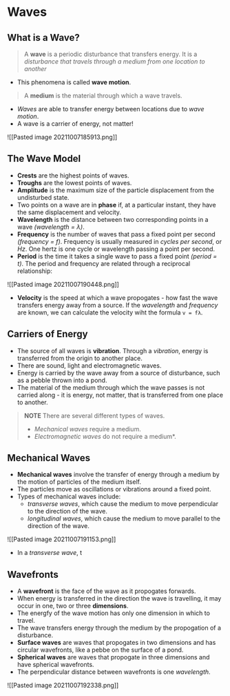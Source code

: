 # Waves
## What is a Wave?
> A **wave** is a periodic disturbance that transfers energy. It is a *disturbance that travels through a medium from one location to another*

- This phenomena is called **wave motion**.

> A **medium** is the material through which a wave travels.

- *Waves* are able to transfer energy between locations due to *wave motion*.
- A wave is a carrier of energy, not matter!

![[Pasted image 20211007185913.png]]

## The Wave Model
- **Crests** are the highest points of waves.
- **Troughs** are the lowest points of waves.
- **Amplitude** is the maximum size of the particle displacement from the undisturbed state.
- Two points on a wave are in **phase** if, at a particular instant, they have the same displacement and velocity.
- **Wavelength** is the distance between two corresponding points in a wave *(wavelength = λ)*.
- **Frequency** is the number of waves that pass a fixed point per second *(frequency = f)*. Frequency is usually measured in *cycles per second*, or *Hz*.  One hertz is one cycle or wavelength passing a point per second.
- **Period** is the time it takes a single wave to pass a fixed point *(period = t)*. The period and frequency are related through a reciprocal relationship:

![[Pasted image 20211007190448.png]]

- **Velocity** is the speed at which a wave propogates - how fast the wave transfers energy away from a source. If the *wavelength* and *frequency* are known, we can calculate the velocity wiht the formula `v = fλ`.

## Carriers of Energy
- The source of all waves is **vibration**. Through a *vibration*, energy is transferred from the origin to another place.
- There are sound, light and electromagnetic waves.
- Energy is carried by the wave away from a source of disturbance, such as a pebble thrown into a pond. 
- The material of the medium through which the wave passes is not carried along - it is energy, not matter, that is transferred from one place to another.

> **NOTE** There are several different types of waves.
> - *Mechanical waves* require a medium.
> - *Electromagnetic waves* do not require a medium*.

## Mechanical Waves
- **Mechanical waves** involve the transfer of energy through a medium by the motion of particles of the medium itself.
- The particles move as oscillations or vibrations around a fixed point.
- Types of mechanical waves include:
	- *transverse waves*, which cause the medium to move perpendicular to the direction of the wave.
	- *longitudinal waves*, which cause the medium to move parallel to the direction of the wave.

![[Pasted image 20211007191153.png]]

- In a *transverse wave*, t

## Wavefronts
- A **wavefront** is the face of the wave as it propogates forwards.
- When energy is transferred in the direction the wave is travelling, it may occur in one, two or three **dimensions**.
- The energfy of the wave motion has only one dimension in which to travel.
- The wave transfers energy through the medium by the propogation of a disturbance.
- **Surface waves** are waves that propogates in two dimensions and has circular wavefronts, like a pebbe on the surface of a pond.
- **Spherical waves** are waves that propogate in three dimensions and have spherical wavefronts.
- The perpendicular distance between wavefronts is one *wavelength*.

![[Pasted image 20211007192338.png]]